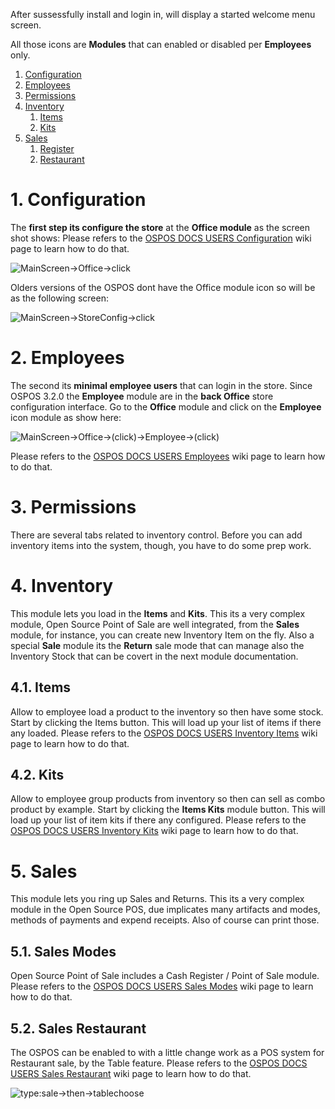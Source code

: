 After sussessfully install and login in, will display a started welcome menu screen.

All those icons are **Modules** that can enabled or disabled per **Employees** only.
1. [Configuration](#1-configuration)
2. [Employees](#2-employees)
3. [Permissions](#3-permissions)
4. [Inventory](#4-inventory)
   1. [Items](#41-items)
   2. [Kits](#42-kits)
5. [Sales](#5-sales)
   1. [Register](#51-sales-normal)
   2. [Restaurant](#52-sales-restaurant)

# 1. Configuration

The **first step its configure the store** at the **Office module** as the screen shot shows:
Please refers to the [OSPOS DOCS USERS Configuration](DOCS-USERS-Configuration) wiki page to learn how to do that.

![MainScreen->Office->click](https://gitlab.com/webvnz/osposos/raw/master/debianOspos/screenshot-ospos-docs-1-startingmenu.png)

Olders versions of the OSPOS dont have the Office module icon so will be as the following screen:

![MainScreen->StoreConfig->click](http://www.opensourceposguide.com/sites/default/files/configuration-new/welcome.jpg)

# 2. Employees

The second its **minimal employee users** that can login in the store. Since OSPOS 3.2.0 the **Employee** module are in the **back Office** store configuration interface. Go to the **Office** module and click on the **Employee** icon module as show here:

![MainScreen->Office->(click)->Employee->(click)](http://www.opensourceposguide.com/sites/default/files/employees-new/employees-tab.jpg)

Please refers to the [OSPOS DOCS USERS Employees](DOCS-USERS-Employees) wiki page to learn how to do that.

# 3. Permissions

There are several tabs related to inventory control.  Before you can add inventory items into the system, though, you have to do some prep work.

# 4. Inventory

This module lets you load in the **Items** and **Kits**. This its a very complex module, Open Source Point of Sale are well integrated, from the **Sales** module, for instance, you can create new Inventory Item on the fly. Also a special **Sale** module its the **Return** sale mode that can manage also the Inventory Stock that can be covert in the next module documentation.

## 4.1. Items

Allow to employee load a product to the inventory so then have some stock. Start by clicking the Items button. This will load up your list of items if there any loaded. Please refers to the [OSPOS DOCS USERS Inventory Items](DOCS-USERS-Inventory-Items) wiki page to learn how to do that.

## 4.2. Kits

Allow to employee group products from inventory so then can sell as combo product by example. Start by clicking the **Items Kits** module button. This will load up your list of item kits if there any configured. Please refers to the [OSPOS DOCS USERS Inventory Kits](DOCS-USERS-Inventory-Kits) wiki page to learn how to do that.

# 5. Sales

This module lets you ring up Sales and Returns. This its a very complex module in the Open Source POS, due implicates many artifacts and modes, methods of payments and expend receipts. Also of course can print those.

## 5.1. Sales Modes

Open Source Point of Sale includes a Cash Register / Point of Sale module. Please refers to the [OSPOS DOCS USERS Sales Modes](DOCS-USERS-Sales-Modes) wiki page to learn how to do that.

## 5.2. Sales Restaurant

The OSPOS can be enabled to with a little change work as a POS system for Restaurant sale, by the Table feature. Please refers to the [OSPOS DOCS USERS Sales Restaurant](DOCS-USERS-Sales-Restaurant) wiki page to learn how to do that.

![type:sale->then->tablechoose](https://user-images.githubusercontent.com/38166071/38460567-fa9a8bfa-3a92-11e8-968f-b08ce70851e6.gif)

